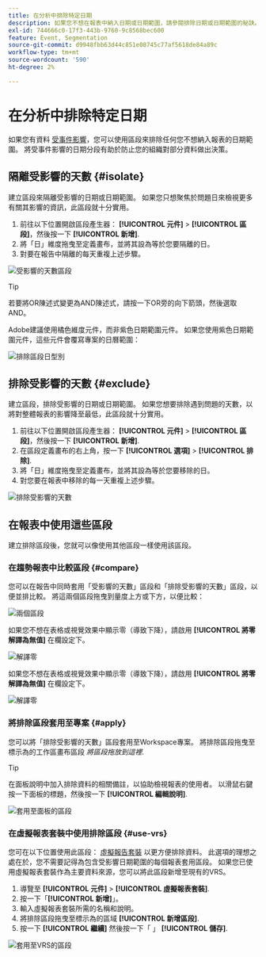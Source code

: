 ```yaml
---
title: 在分析中排除特定日期
description: 如果您不想在報表中納入日期或日期範圍，請參閱排除日期或日期範圍的秘訣。
exl-id: 744666c0-17f3-443b-9760-9c8568bec600
feature: Event, Segmentation
source-git-commit: d9948fbb63d44c851e08745c77af5618de84a89c
workflow-type: tm+mt
source-wordcount: '590'
ht-degree: 2%

---
```


# 在分析中排除特定日期

如果您有資料 [受事件影響](overview.md)，您可以使用區段來排除任何您不想納入報表的日期範圍。 將受事件影響的日期分段有助於防止您的組織對部分資料做出決策。

## 隔離受影響的天數 {#isolate}

建立區段來隔離受影響的日期或日期範圍。 如果您只想聚焦於問題日來檢視更多有關其影響的資訊，此區段就十分實用。

1. 前往以下位置開啟區段產生器： **[!UICONTROL 元件]** > **[!UICONTROL 區段]**，然後按一下 **[!UICONTROL 新增]**.
2. 將「日」維度拖曳至定義畫布，並將其設為等於您要隔離的日。
3. 對要在報告中隔離的每天重複上述步驟。

![受影響的天數區段](assets/affected_days.jpg)

>[!TIP]
>
>若要將OR陳述式變更為AND陳述式，請按一下OR旁的向下箭頭，然後選取AND。

Adobe建議使用橘色維度元件，而非紫色日期範圍元件。 如果您使用紫色日期範圍元件，這些元件會覆寫專案的日曆範圍：

![排除區段日型別](assets/exclude_segment_day_type.jpg)

## 排除受影響的天數 {#exclude}

建立區段，排除受影響的日期或日期範圍。 如果您想要排除遇到問題的天數，以將對整體報表的影響降至最低，此區段就十分實用。

1. 前往以下位置開啟區段產生器： **[!UICONTROL 元件]** > **[!UICONTROL 區段]**，然後按一下 **[!UICONTROL 新增]**.
2. 在區段定義畫布的右上角，按一下 **[!UICONTROL 選項]** > **[!UICONTROL 排除]**.
3. 將「日」維度拖曳至定義畫布，並將其設為等於您要移除的日。
4. 對您要在報表中移除的每一天重複上述步驟。

![排除受影響的天數](assets/exclude_affected_days.jpg)

## 在報表中使用這些區段

建立排除區段後，您就可以像使用其他區段一樣使用該區段。

### 在趨勢報表中比較區段 {#compare}

您可以在報告中同時套用「受影響的天數」區段和「排除受影響的天數」區段，以便並排比較。 將這兩個區段拖曳到量度上方或下方，以便比較：

![兩個區段](assets/affected_and_exclude.png)

如果您不想在表格或視覺效果中顯示零（導致下降），請啟用 **[!UICONTROL 將零解譯為無值]** 在欄設定下。

![解譯零](assets/interpret_zero.png)

如果您不想在表格或視覺效果中顯示零（導致下降），請啟用 **[!UICONTROL 將零解譯為無值]** 在欄設定下。

![解譯零](assets/interpret_zero.png)

### 將排除區段套用至專案 {#apply}

您可以將「排除受影響的天數」區段套用至Workspace專案。 將排除區段拖曳至標示為的工作區畫布區段 *將區段拖放到這裡*.

>[!TIP]
>
>在面板說明中加入排除資料的相關備註，以協助檢視報表的使用者。 以滑鼠右鍵按一下面板的標題，然後按一下 **[!UICONTROL 編輯說明]**.

![套用至面板的區段](assets/exclude_segment_panel.jpg)

### 在虛擬報表套裝中使用排除區段 {#use-vrs}

您可在以下位置使用此區段： [虛擬報告套裝](/help/components/vrs/vrs-about.md) 以更方便排除資料。 此選項的理想之處在於，您不需要記得為包含受影響日期範圍的每個報表套用區段。 如果您已使用虛擬報表套裝作為主要資料來源，您可以將此區段新增至現有的VRS。

1. 導覽至 **[!UICONTROL 元件]** > **[!UICONTROL 虛擬報表套裝]**.
2. 按一下「**[!UICONTROL 新增]**」。
3. 輸入虛擬報表套裝所需的名稱和說明。
4. 將排除區段拖曳至標示為的區域 **[!UICONTROL 新增區段]**.
5. 按一下 **[!UICONTROL 繼續]** 然後按一下「 」 **[!UICONTROL 儲存]**.

![套用至VRS的區段](assets/exclude_segment_vrs.png)
